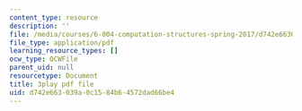 ```yaml
---
content_type: resource
description: ''
file: /media/courses/6-004-computation-structures-spring-2017/d742e663039a0c1584b64572dad66be4_5jZ8VZ6G2uY.pdf
file_type: application/pdf
learning_resource_types: []
ocw_type: OCWFile
parent_uid: null
resourcetype: Document
title: 3play pdf file
uid: d742e663-039a-0c15-84b6-4572dad66be4
---
```

